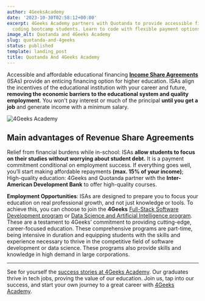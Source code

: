 ```yaml
---
author: 4GeeksAcademy
date: '2023-10-30T02:58:12+00:00'
excerpt: 4Geeks Academy partners with Quotanda to provide accessible financing for
  coding bootcamp students. Learn to code with flexible payment options.
image_alt: Quotanda and 4Geeks Academy
slug: quotanda-and-4geeks
status: published
template: landing_post
title: Quotanda And 4Geeks Academy
---
```

Accessible and affordable educational financing
**[Income Share Agreements](https://4geeksacademy.com/us/financials)** (ISAs) provide an enticing financing option for higher education. ISAs align the incentives of the educational institution with your career and future, **removing the economic barriers to the educational system and quality employment**. You won't pay interest or much of the principal **until you get a job** and generate income with a minimum salary.

![4Geeks Academy](https://breathecode.herokuapp.com/v1/media/file/2023-04-27-at-11-01-27-am-jpeg)

Main advantages of Revenue Share Agreements
---
Relief from financial burdens while in-school: ISAs **allow students to focus on their studies without worrying about student debt.**
It is a payment commitment conditional on employment success. If everything goes well, you’ll start making affordable repayments **(max. 15% of your income)**; High-quality education: 4Geeks and Quotanda partner with the **Inter-American Development Bank** to offer high-quality courses.

**Employment Opportunities**: ISAs are designed to prepare you to focus your education on real professional growth, and not just knowledge or tools.
To achieve this, you can choose to join the **4Geeks** [Full-Stack Software Development program](https://4geeksacademy.com/us/coding-bootcamps/part-time-full-stack-developer) or [Data Science and Artificial Intelligence program](https://4geeksacademy.com/us/coding-bootcamps/datascience-machine-learning). These are a testament to 4Geeks’ commitment to providing cutting-edge, career-focused education. These comprehensive programs are part-time, being intensive in duration and equipping students with the skills and experience necessary to thrive in the competitive field of software development or data science. These programs also provide skills and knowledge in high demand in large corporations.

---
See for yourself the [success stories at 4Geeks Academy](https://4geeksacademy.com/us/testimonials). Our graduates thrive in tech jobs, proving the value of our education. Join us, tap into our success, and start your own journey to a great career with [4Geeks Academy](https://4geeksacademy.com/us/index).